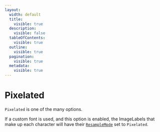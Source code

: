 ```yaml
---
layout:
  width: default
  title:
    visible: true
  description:
    visible: false
  tableOfContents:
    visible: true
  outline:
    visible: true
  pagination:
    visible: true
  metadata:
    visible: true
---
```


# Pixelated

`Pixelated` is one of the many options.

If a custom font is used, and this option is enabled, the ImageLabels that make up each character will have their [`ResampleMode`](https://devforum.roblox.com/t/resamplemode-new-property-for-image-gui-objects/1418681) set to `Pixelated`.
